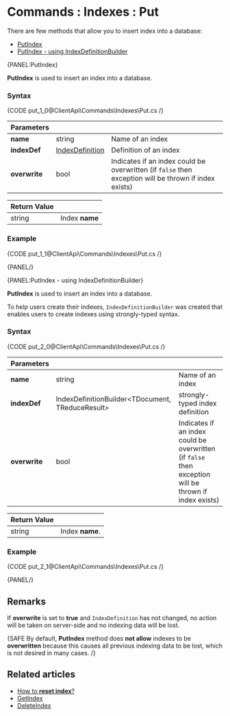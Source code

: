 # Commands : Indexes : Put

There are few methods that allow you to insert index into a database:   
- [PutIndex](../../../client-api/commands/indexes/put#putindex)   
- [PutIndex - using IndexDefinitionBuilder](../../../client-api/commands/indexes/put#putindex---using-indexdefinitionbuilder)   

{PANEL:PutIndex}

**PutIndex** is used to insert an index into a database.

### Syntax

{CODE put_1_0@ClientApi\Commands\Indexes\Put.cs /}

| Parameters | | |
| ------------- | ------------- | ----- |
| **name** | string | Name of an index |
| **indexDef** | [IndexDefinition](../../../glossary/index-definition) | Definition of an index |
| **overwrite** | bool | Indicates if an index could be overwritten (if `false` then exception will be thrown if index exists) |

| Return Value | |
| ------------- | ----- |
| string | Index **name** |

### Example

{CODE put_1_1@ClientApi\Commands\Indexes\Put.cs /}

{PANEL/}

{PANEL:PutIndex - using IndexDefinitionBuilder}

**PutIndex** is used to insert an index into a database. 

To help users create their indexes, `IndexDefinitionBuilder` was created that enables users to create indexes using strongly-typed syntax.

### Syntax

{CODE put_2_0@ClientApi\Commands\Indexes\Put.cs /}  

| Parameters | | |
| ------------- | ------------- | ----- |
| **name** | string | Name of an index |
| **indexDef** | IndexDefinitionBuilder<TDocument, TReduceResult> | strongly-typed index definition |
| **overwrite** | bool | Indicates if an index could be overwritten (if `false` then exception will be thrown if index exists) |

| Return Value | |
| ------------- | ----- |
| string | Index **name**. |

### Example

{CODE put_2_1@ClientApi\Commands\Indexes\Put.cs /}

{PANEL/}

## Remarks

If **overwrite** is set to **true** and `IndexDefinition` has not changed, no action will be taken on server-side and no indexing data will be lost.

{SAFE By default, **PutIndex** method does **not allow** indexes to be **overwritten** because this causes all previous indexing data to be lost, which is not desired in many cases. /}

## Related articles

- [How to **reset index**?](../../../client-api/commands/indexes/reset-index)  
- [GetIndex](../../../client-api/commands/indexes/get)  
- [DeleteIndex](../../../client-api/commands/indexes/delete)  
